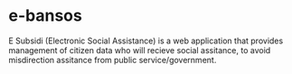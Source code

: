 # e-bansos
E Subsidi (Electronic Social Assistance) is a web application that provides management of citizen data who will recieve social assitance, to avoid misdirection assitance from public service/government.
